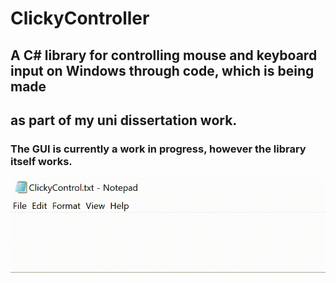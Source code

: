 # ClickyController

## A C# library for controlling mouse and keyboard input on Windows through code, which is being made
## as part of my uni dissertation work.

### The GUI is currently a work in progress, however the library itself works.

![automation_example](images/automation_example.gif)
